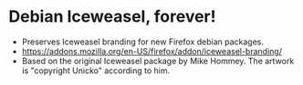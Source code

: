 # Debian Iceweasel, forever!

* Preserves Iceweasel branding for new Firefox debian packages.
* https://addons.mozilla.org/en-US/firefox/addon/iceweasel-branding/
* Based on the original Iceweasel package by Mike Hommey. The artwork is "copyright Unicko" according to him.

